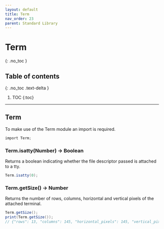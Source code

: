 ```yaml
---
layout: default
title: Term
nav_order: 23
parent: Standard Library
---
```


# Term
{: .no_toc }

## Table of contents
{: .no_toc .text-delta }

1. TOC
{:toc}

---

## Term

To make use of the Term module an import is required.

```cs
import Term;
```

### Term.isatty(Number) -> Boolean

Returns a boolean indicating whether the file descriptor passed is attached to a tty.

```cs
Term.isatty(0);
```

### Term.getSize() -> Number

Returns the number of rows, columns, horizontal and vertical pixels of the attached terminal.

```cs
Term.getSize();
print(Term.getSize());
// {"rows": 13, "columns": 145, "horizontal_pixels": 145, "vertical_pixels": 145}
```
